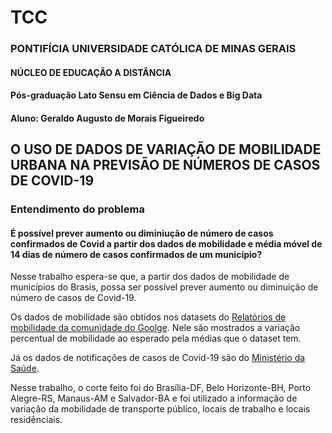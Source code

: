 # TCC 
### PONTIFÍCIA UNIVERSIDADE CATÓLICA DE MINAS GERAIS
#### NÚCLEO DE EDUCAÇÃO A DISTÂNCIA
#### Pós-graduação Lato Sensu em Ciência de Dados e Big Data


#### Aluno: Geraldo Augusto de Morais Figueiredo

## O USO DE DADOS DE VARIAÇÃO DE MOBILIDADE URBANA NA PREVISÃO DE NÚMEROS DE CASOS DE COVID-19 


### Entendimento do problema
#### É possível prever aumento ou diminiução de número de casos confirmados de Covid a partir dos dados de mobilidade e média móvel de 14 dias de número de casos confirmados de um município?

Nesse trabalho espera-se que, a partir dos dados de mobilidade de municípios do Brasis, possa ser possível prever aumento ou diminuição de número de casos de Covid-19. 

Os dados de mobilidade são obtidos nos datasets do [Relatórios de mobilidade da comunidade do Goolge](https://www.google.com/covid19/mobility/). Nele são mostrados a variação percentual de mobilidade ao esperado pela médias que o dataset tem.

Já os dados de notificações de casos de Covid-19 são do [Ministério da Saúde](https://dados.gov.br/dataset/casos-nacionais).

Nesse trabalho, o corte feito foi do Brasília-DF, Belo Horizonte-BH, Porto Alegre-RS, Manaus-AM e Salvador-BA e foi utilizado a informação de variação da mobilidade de transporte público, locais de trabalho e locais residênciais.
